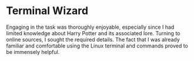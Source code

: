 # Terminal Wizard
Engaging in the task was thoroughly enjoyable, especially since I had limited knowledge about Harry Potter and its associated lore. Turning to online sources, I sought the required details. The fact that I was already familiar and comfortable using the Linux terminal and commands proved to be immensely helpful.